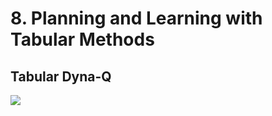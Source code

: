 # 8. Planning and Learning with Tabular Methods

## Tabular Dyna-Q

![](https://github.com/applenob/rl_learn/raw/master/res/tab_dyna_q.png)
